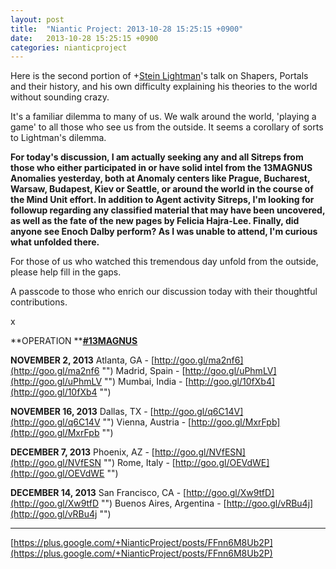 ```yaml
---
layout: post
title:  "Niantic Project: 2013-10-28 15:25:15 +0900"
date:   2013-10-28 15:25:15 +0900
categories: nianticproject
---
```

Here is the second portion of +[Stein Lightman](https://plus.google.com/115238965157544465033 "")'s talk on Shapers, Portals and their history, and his own difficulty explaining his theories to the world without sounding crazy.

It's a familiar dilemma to many of us. We walk around the world, 'playing a game' to all those who see us from the outside. It seems a corollary of sorts to Lightman's dilemma.

**For today's discussion, I am actually seeking any and all Sitreps from those who either participated in or have solid intel from the 13MAGNUS Anomalies yesterday, both at Anomaly centers like Prague, Bucharest, Warsaw, Budapest, Kiev or Seattle, or around the world in the course of the Mind Unit effort. In addition to Agent activity Sitreps, I'm looking for followup regarding any classified material that may have been uncovered, as well as the fate of the new pages by Felicia Hajra-Lee. Finally, did anyone see Enoch Dalby perform? As I was unable to attend, I'm curious what unfolded there.**

For those of us who watched this tremendous day unfold from the outside, please help fill in the gaps.

A passcode to those who enrich our discussion today with their thoughtful contributions.

x

**OPERATION ****[#13MAGNUS](https://plus.google.com/s/%2313MAGNUS "")**

**NOVEMBER 2, 2013**
Atlanta, GA - [http://goo.gl/ma2nf6](http://goo.gl/ma2nf6 "")
Madrid, Spain - [http://goo.gl/uPhmLV](http://goo.gl/uPhmLV "")
Mumbai, India - [http://goo.gl/10fXb4](http://goo.gl/10fXb4 "")

**NOVEMBER 16, 2013**
Dallas, TX - [http://goo.gl/q6C14V](http://goo.gl/q6C14V "")
Vienna, Austria - [http://goo.gl/MxrFpb](http://goo.gl/MxrFpb "")

**DECEMBER 7, 2013**
Phoenix, AZ - [http://goo.gl/NVfESN](http://goo.gl/NVfESN "")
Rome, Italy - [http://goo.gl/OEVdWE](http://goo.gl/OEVdWE "")

**DECEMBER 14, 2013**
San Francisco, CA - [http://goo.gl/Xw9tfD](http://goo.gl/Xw9tfD "")
Buenos Aires, Argentina - [http://goo.gl/vRBu4j](http://goo.gl/vRBu4j "")
- - -
[https://plus.google.com/+NianticProject/posts/FFnn6M8Ub2P](https://plus.google.com/+NianticProject/posts/FFnn6M8Ub2P)
